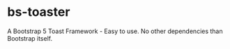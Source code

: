 # bs-toaster
A Bootstrap 5 Toast Framework - Easy to use. No other dependencies than Bootstrap itself.  
